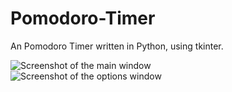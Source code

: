 # Pomodoro-Timer
An Pomodoro Timer written in Python, using tkinter.

![Screenshot of the main window](https://i.imgur.com/6bWDoOo.png)  
![Screenshot of the options window](https://i.imgur.com/7h64cJd.png)
